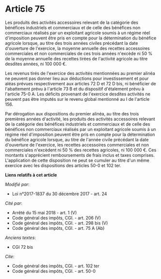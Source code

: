 # Article 75

Les produits des activités accessoires relevant de la catégorie des bénéfices industriels et commerciaux et de celle des
bénéfices non commerciaux réalisés par un exploitant agricole soumis à un régime réel d'imposition peuvent être pris en
compte pour la détermination du bénéfice agricole lorsque, au titre des trois années civiles précédant la date d'ouverture de
l'exercice, la moyenne annuelle des recettes accessoires commerciales et non commerciales de ces trois années n'excède ni 50
% de la moyenne annuelle des recettes tirées de l'activité agricole au titre desdites années, ni 100 000 €.

Les revenus tirés de l'exercice des activités mentionnées au premier alinéa ne peuvent pas donner lieu aux déductions pour
investissement et pour aléas prévues respectivement aux articles 72 D et 72 D bis, ni bénéficier de l'abattement prévu à
l'article 73 B et du dispositif d'étalement prévu à l'article 75-0 A. Les déficits provenant de l'exercice desdites activités
ne peuvent pas être imputés sur le revenu global mentionné au I de l'article 156.

Par dérogation aux dispositions du premier alinéa, au titre des trois premières années d'activité, les produits des activités
accessoires relevant de la catégorie des bénéfices industriels et commerciaux et de celle des bénéfices non commerciaux
réalisés par un exploitant agricole soumis à un régime réel d'imposition peuvent être pris en compte pour la détermination du
bénéfice agricole lorsque, au titre de l'année civile précédant la date d'ouverture de l'exercice, les recettes accessoires
commerciales et non commerciales n'excèdent ni 50 % des recettes agricoles, ni 100 000 €. Ces montants s'apprécient
remboursements de frais inclus et taxes comprises. L'application de cette disposition ne peut se cumuler au titre d'un même
exercice avec les dispositions des articles 50-0 et 102 ter.

**Liens relatifs à cet article**

_Modifié par_:

  - Loi n°2017-1837 du 30 décembre 2017 - art. 24

_Cité par_:

  - Arrêté du 15 mai 2018 - art. 1 (V)
  - Code général des impôts, CGI. - art. 206 (V)
  - Code général des impôts, CGI. - art. 298 bis (V)
  - Code général des impôts, CGI. - art. 75 A (Ab)

_Anciens textes_:

  - CGI 72 bis

_Cite_:

  - Code général des impôts, CGI. - art. 102 ter
  - Code général des impôts, CGI. - art. 50-0
